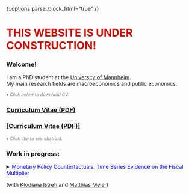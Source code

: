 {::options parse_block_html="true" /}


<h1><font color="scarlet"> THIS WEBSITE IS UNDER CONSTRUCTION! </font></h1>  

### Welcome!

I am a PhD student at the <a href="https://www.vwl.uni-mannheim.de/en/" target="_blank">University of Mannheim</a>. \
My main research fields are macroeconomics and public economics.

<font color="gray"><i><small>&diams; Click below to download CV.</small></i></font> 
### [Curriculum Vitae (PDF)](Hack_CV.pdf)

### <a href="https://lukas-hack.github.io/Hack_CV.pdf" target="_blank"><u>[Curriculum Vitae (PDF)]</u></a>

<font color="gray"><i><small>&diams; Click title to see abstract.</small></i></font>  


### Work in progress:
<details>
  <summary markdown="span"><font color="blue">Monetary Policy Counterfactuals: Time Series Evidence on the Fiscal Multiplier</font>
    
  (with <a href="" target="_blank">Klodiana Istrefi</a> and <a href="matthias-meier-econ.github.io/" target="_blank">Matthias Meier</a>)</summary>
  
  | **Abstract**          |
  |:---------------------------|
  | How does systematic monetary policy shape the effects of macroeconomic shocks? We propose a general time series approach to construct monetary policy counterfactuals, which are robust to the Lucas critique. To operationalize this approach, we leverage historical variation in systematic US monetary policy. Identification is achieved through a novel FOMC rotation instrument. Using our approach, we find that the fiscal multiplier depends strongly and significantly on systematic monetary policy. The cumulative fiscal spending multiplier after three years increases from close to 0 to 2 in a counterfactual where monetary policy does not respond to fiscal shocks. |
  
 </details>
 
<!--
 <a href="https://www.dropbox.com/s/83xwsadbrh63uqg/SomePaper2.pdf?dl=0" target="_blank"><u>[Paper (PDF)]</u></a> (Prelim. draft available upon request) 
----

<br>
 
### Publications:

<details>
  <summary markdown="span"><font color="blue">Some paper</font>
    
  <font color="black"><b><i>Some Journal</i></b>, 24(8), 2012-32, December 2020</font></summary>
  
  | **Abstract**          |
  |:---------------------------|
  | Some abstract again. |
  
  </details>
  <a href="https://sites.google.com/site/matthias1meier1/" target="_blank"><u>[Publisher (Open Access)]</u></a> / <a href="https://lukas-hack.github.io/papers/SomePaper2.pdf" target="_blank"><u>[Working Paper Version]</u></a>
  
  ----

<br>

  ----

<br>

### Select Work in Progress:
<details>
  <summary markdown="span"><font color="blue">Some ongoing project</font>
  
  (with [Matthias Meier](https://sites.google.com/site/matthias1meier1/))</summary>
  
 </details>
 
 ---------------------------------------------------------------------------------------------------------
  -->
